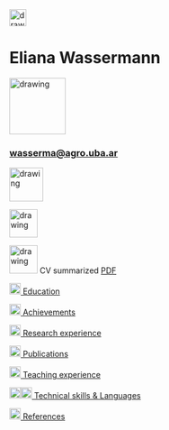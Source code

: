 <img src="https://user-images.githubusercontent.com/57723790/69000478-17cf9300-08af-11ea-9b78-c1c25d92d5a7.png" alt="drawing" width="30"/>

# Eliana Wassermann

<img src="https://media.licdn.com/dms/image/C4E03AQFp9cjDMT-3EQ/profile-displayphoto-shrink_200_200/0?e=1579132800&v=beta&t=752Sf2CZrvP28Ly4yqnXox-3FZ8wJvH7DyOK1hnSRuQ" alt="drawing" width="100"/>

### wasserma@agro.uba.ar


[<img src="https://external-content.duckduckgo.com/iu/?u=http%3A%2F%2Fwww.northernlightspr.com%2Fwp-content%2Fuploads%2F2015%2F08%2FLinkedIn.png&f=1&nofb=1" alt="drawing" width="60"/>](https://www.linkedin.com/in/eliana-wassermann-2ba541a/) 

[<img src="https://campuspress.yale.edu/cnspy/files/2016/06/GBfhn7j7-1xth4vd.png" alt="drawing" width="50"/>](https://www.researchgate.net/profile/Eliana_Wassermann)

[<img src="https://user-images.githubusercontent.com/57723790/69010036-f8317c80-0939-11ea-812b-bfc420eab4ea.png" alt="drawing" width="50"/>](https://github.com/ElianaWassermann/CVenglish/files/3855764/CV_summaryb.pdf) CV summarized [PDF](https://github.com/ElianaWassermann/CVenglish/files/3855764/CV_summaryb.pdf)


[<img src="https://user-images.githubusercontent.com/57723790/69009543-dbdf1100-0934-11ea-8426-7612a55e7be3.png" alt="drawing" width="20"/> Education](https://elianawassermann.github.io/CVenglish/Education)

[<img src="https://user-images.githubusercontent.com/57723790/69009513-91f62b00-0934-11ea-8871-fd98576062f2.png" alt="drawing" width="20"/> Achievements](https://elianawassermann.github.io/CVenglish/Achievements)

[<img src="https://user-images.githubusercontent.com/57723790/69009478-34fa7500-0934-11ea-96cb-c80303b396d3.jpg" alt="drawing" width="20"/> Research experience](https://elianawassermann.github.io/CVenglish/ResearchExperience)

[<img src="https://user-images.githubusercontent.com/57723790/69009439-e5b44480-0933-11ea-8c7a-a59c860072fb.png" alt="drawing" width="20"/> Publications](https://elianawassermann.github.io/CVenglish/Publications)

[<img src="https://user-images.githubusercontent.com/57723790/69009410-a7b72080-0933-11ea-8121-a513590fa685.jpg" alt="drawing" width="20"/> Teaching experience](https://elianawassermann.github.io/CVenglish/TeachingExperience)

[<img src="https://user-images.githubusercontent.com/57723790/69000607-199a5600-08b1-11ea-85d5-6a10820e101e.jpg" alt="drawing" width="20"/><img src="https://user-images.githubusercontent.com/57723790/69000586-dcce5f00-08b0-11ea-8ffe-79dd8abb9cde.png" alt="drawing" width="20"/> Technical skills & Languages](https://elianawassermann.github.io/CVenglish/Skills_Languages)

[<img src="https://user-images.githubusercontent.com/57723790/69009564-19439e80-0935-11ea-8dc3-2d57865e2b54.jpg" alt="drawing" width="20"/> References](https://elianawassermann.github.io/CVenglish/References)
